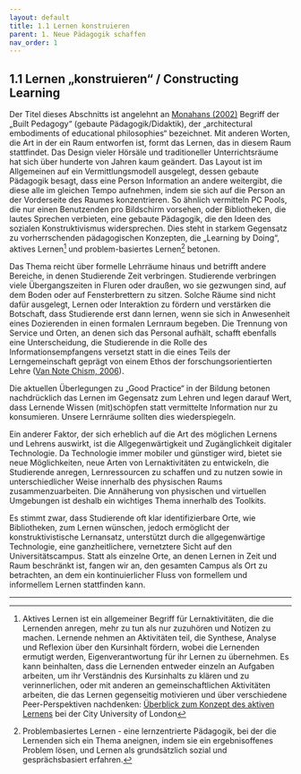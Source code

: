 ```yaml
---
layout: default
title: 1.1 Lernen konstruieren
parent: 1. Neue Pädagogik schaffen
nav_order: 1
---
```


## 1.1 Lernen „konstruieren“ / Constructing Learning

Der Titel dieses Abschnitts ist angelehnt an [Monahans (2002)](../11_Referenzen.md) Begriff der
„Built Pedagogy“ (gebaute Pädagogik/Didaktik), der „architectural
embodiments of educational philosophies“ bezeichnet. Mit anderen Worten,
die Art in der ein Raum entworfen ist, formt das Lernen, das in diesem
Raum stattfindet. Das Design vieler Hörsäle und traditioneller
Unterrichtsräume hat sich über hunderte von Jahren kaum geändert. Das
Layout ist im Allgemeinen auf ein Vermittlungsmodell ausgelegt, dessen
gebaute Pädagogik besagt, dass eine Person Information an andere
weitergibt, die diese alle im gleichen Tempo aufnehmen, indem sie sich
auf die Person an der Vorderseite des Raumes konzentrieren. So ähnlich
vermitteln PC Pools, die nur einen Benutzenden pro Bildschirm vorsehen,
oder Bibliotheken, die lautes Sprechen verbieten, eine gebaute
Pädagogik, die den Ideen des sozialen Konstruktivismus widersprechen.
Dies steht in starkem Gegensatz zu vorherrschenden pädagogischen
Konzepten, die „Learning by Doing“, aktives Lernen[^2] und
problem-basiertes Lernen[^3] betonen.

Das Thema reicht über formelle Lehrräume hinaus und betrifft andere
Bereiche, in denen Studierende Zeit verbringen. Studierende verbringen
viele Übergangszeiten in Fluren oder draußen, wo sie gezwungen sind, auf
dem Boden oder auf Fensterbrettern zu sitzen. Solche Räume sind nicht
dafür ausgelegt, Lernen oder Interaktion zu fördern und verstärken die
Botschaft, dass Studierende erst dann lernen, wenn sie sich in
Anwesenheit eines Dozierenden in einen formalen Lernraum begeben. Die
Trennung von Service und Orten, an denen sich das Personal aufhält,
schafft ebenfalls eine Unterscheidung, die Studierende in die Rolle des
Informationsempfangens versetzt statt in die eines Teils der
Lerngemeinschaft geprägt von einem Ethos der forschungsorientierten
Lehre ([Van Note Chism, 2006](../11_Referenzen.md)).

Die aktuellen Überlegungen zu „Good Practice“ in der Bildung betonen
nachdrücklich das Lernen im Gegensatz zum Lehren und legen darauf Wert, dass Lernende
Wissen (mit)schöpfen statt vermittelte Information nur zu konsumieren.
Unsere Lernräume sollten dies wiederspiegeln.

Ein anderer Faktor, der sich erheblich auf die Art des möglichen Lernens
und Lehrens auswirkt, ist die Allgegenwärtigkeit und Zugänglichkeit
digitaler Technologie. Da Technologie immer mobiler und günstiger wird,
bietet sie neue Möglichkeiten, neue Arten von Lernaktivitäten zu
entwickeln, die Studierende anregen, Lernressourcen zu schaffen und zu
nutzen sowie in unterschiedlicher Weise innerhalb des physischen Raums
zusammenzuarbeiten. Die Annäherung von physischen und virtuellen
Umgebungen ist deshalb ein wichtiges Thema innerhalb des Toolkits.

Es stimmt zwar, dass Studierende oft klar identifizierbare Orte, wie
Bibliotheken, zum Lernen wünschen, jedoch ermöglicht der
konstruktivistische Lernansatz, unterstützt durch die allgegenwärtige
Technologie, eine ganzheitlichere, vernetztere Sicht auf den
Universitätscampus. Statt als einzelne Orte, an denen Lernen in Zeit und
Raum beschränkt ist, fangen wir an, den gesamten Campus als Ort zu
betrachten, an dem ein kontinuierlicher Fluss von formellem und
informellem Lernen stattfinden kann.

---

[^2]: Aktives Lernen ist ein allgemeiner Begriff für Lernaktivitäten,
    die die Lernenden anregen, mehr zu tun als nur zuzuhören und Notizen
    zu machen. Lernende nehmen an Aktivitäten teil, die Synthese,
    Analyse und Reflexion über den Kursinhalt fördern, wobei die
    Lernenden ermutigt werden, Eigenverantwortung für ihr Lernen zu
    übernehmen. Es kann beinhalten, dass die Lernenden entweder einzeln
    an Aufgaben arbeiten, um ihr Verständnis des Kursinhalts zu klären
    und zu verinnerlichen, oder mit anderen an gemeinschaftlichen
    Aktivitäten arbeiten, die das Lernen gegenseitig motivieren und über
    verschiedene Peer-Perspektiven nachdenken: [Überblick zum Konzept des aktiven Lernens](https://www.city.ac.uk/about/vision-and-strategy/academic-excellence/education/collaborative-learning) bei der City University of London

[^3]: Problembasiertes Lernen - eine lernzentrierte Pädagogik, bei der die Lernenden sich ein Thema aneignen, indem sie ein ergebnisoffenes Problem lösen, und Lernen als grundsätzlich sozial und gesprächsbasiert erfahren.
